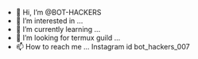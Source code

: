 - 👋 Hi, I’m @BOT-HACKERS
- 👀 I’m interested in ...
- 🌱 I’m currently learning ...
- 💞️ I’m looking for termux guild ...
- 📫 How to reach me ... Instagram id bot_hackers_007
<!---

BOT-HACKERS/BOT-HACKERS is a ✨ special ✨ repository because its `README.md` (this file) appears on your GitHub profile.
You can click the Preview link to take a look at your changes.
--->
